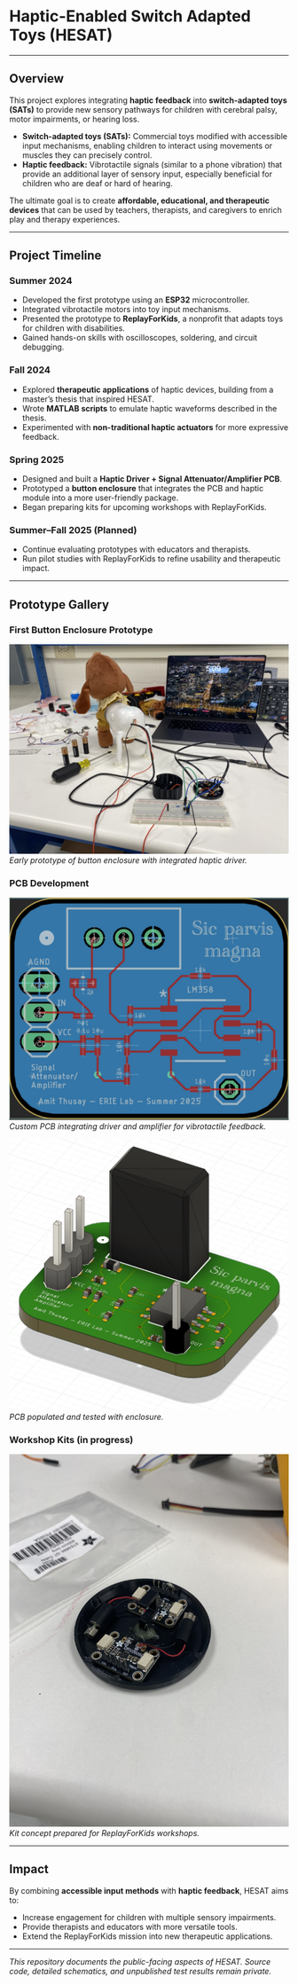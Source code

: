 # Haptic-Enabled Switch Adapted Toys (HESAT)

---

## Overview

This project explores integrating **haptic feedback** into **switch-adapted toys (SATs)** to provide new sensory pathways for children with cerebral palsy, motor impairments, or hearing loss.  

- **Switch-adapted toys (SATs):** Commercial toys modified with accessible input mechanisms, enabling children to interact using movements or muscles they can precisely control.  
- **Haptic feedback:** Vibrotactile signals (similar to a phone vibration) that provide an additional layer of sensory input, especially beneficial for children who are deaf or hard of hearing.  

The ultimate goal is to create **affordable, educational, and therapeutic devices** that can be used by teachers, therapists, and caregivers to enrich play and therapy experiences.

---

## Project Timeline

### Summer 2024
- Developed the first prototype using an **ESP32** microcontroller.  
- Integrated vibrotactile motors into toy input mechanisms.  
- Presented the prototype to **ReplayForKids**, a nonprofit that adapts toys for children with disabilities.  
- Gained hands-on skills with oscilloscopes, soldering, and circuit debugging.

### Fall 2024
- Explored **therapeutic applications** of haptic devices, building from a master’s thesis that inspired HESAT.  
- Wrote **MATLAB scripts** to emulate haptic waveforms described in the thesis.  
- Experimented with **non-traditional haptic actuators** for more expressive feedback.

### Spring 2025
- Designed and built a **Haptic Driver + Signal Attenuator/Amplifier PCB**.  
- Prototyped a **button enclosure** that integrates the PCB and haptic module into a more user-friendly package.  
- Began preparing kits for upcoming workshops with ReplayForKids.  

### Summer–Fall 2025 (Planned)
- Continue evaluating prototypes with educators and therapists.  
- Run pilot studies with ReplayForKids to refine usability and therapeutic impact.  

---

## Prototype Gallery

### First Button Enclosure Prototype
![Button Prototype](assets/HESAT_1.jpg)  
*Early prototype of button enclosure with integrated haptic driver.*

### PCB Development
![PCB Top View](assets/PCB_1.jpg)  
*Custom PCB integrating driver and amplifier for vibrotactile feedback.*  

![PCB Assembly](assets/PCB_2.jpg)  
*PCB populated and tested with enclosure.*

### Workshop Kits (in progress)
![HESAT Kit Concept](assets/HESAT_3.jpg)  
*Kit concept prepared for ReplayForKids workshops.*

---

## Impact

By combining **accessible input methods** with **haptic feedback**, HESAT aims to:  
- Increase engagement for children with multiple sensory impairments.  
- Provide therapists and educators with more versatile tools.  
- Extend the ReplayForKids mission into new therapeutic applications.  

---

*This repository documents the public-facing aspects of HESAT. Source code, detailed schematics, and unpublished test results remain private.*